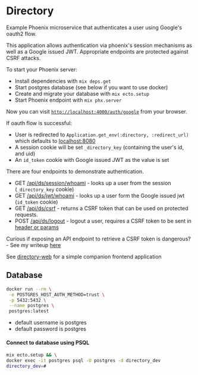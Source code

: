 # Directory
Example Phoenix microservice that authenticates a user using Google's oauth2 flow.

This application allows authentication via phoenix's session mechanisms as well as a Google issued JWT. Appropriate endpoints are protected against CSRF attacks.

To start your Phoenix server:

  * Install dependencies with `mix deps.get`
  * Start postgres database (see below if you want to use docker)
  * Create and migrate your database with `mix ecto.setup`
  * Start Phoenix endpoint with `mix phx.server`

Now you can visit [`http://localhost:4000/auth/google`](http://localhost:4000/auth/google) from your browser.

If oauth flow is successful:
* User is redirected to `Application.get_env(:directory, :redirect_url)` which defaults to [localhost:8080]("http://localhost:8080")
* A session cookie will be set `_directory_key` (containing the user's id, and uid)
* An `id_token` cookie with Google issued JWT as the value is set

There are four endpoints to demonstrate authentication. 
* GET [/api/ds/session/whoami](http://localhost:4000/api/ds/session/whoami) - looks up a user from the session (`_directory_key` cookie)
* GET [/api/ds/jwt/whoami](http://localhost:4000/api/ds/jwt/whoami) - looks up a user form the Google issued jwt (`id_token` cookie)
* GET [/api/ds/csrf](http://localhost:4000/api/ds/csrf) - returns a CSRF token that can be used on protected requests.
* POST [/api/ds/logout](http://localhost:4000/api/ds/logout) - logout a user, requires a CSRF token to be sent in [header or params](https://hexdocs.pm/plug/Plug.CSRFProtection.html)

Curious if exposing an API endpoint to retrieve a CSRF token is dangerous? - See my writeup [here](https://www.notion.so/lsltr/A-CORS-Endpoint-ee305f7cfb0645b09d7cda18aaf586b0)

See [directory-web](https://github.com/spencerdcarlson/directory-web) for a simple companion frontend application

## Database
```bash
docker run --rm \
 -e POSTGRES_HOST_AUTH_METHOD=trust \
 -p 5432:5432 \
 --name postgres \
 postgres:latest
```  
* default username is postgres
* default password is postgres

#### Connect to database using PSQL
```bash
mix ecto.setup && \
docker exec -it postgres psql -U postgres -d directory_dev
directory_dev=#
```
